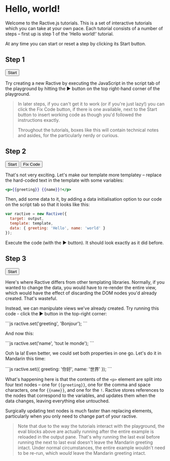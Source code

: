 # Hello, world!

Welcome to the Ractive.js tutorials. This is a set of interactive tutorials which you can take at your own pace. Each tutorial consists of a number of steps – first up is step 1 of the 'Hello world!' tutorial.

At any time you can start or reset a step by clicking its Start button.

## Step 1
<div class="tutorial">
	<button data-tab="script" data-tutorial="N4IgFiBcoE5SBTAJgcwSAvgGhAF3gDxICWAbgATFIC8AOngIYxq70B8BA9CaW7QHYCCAZwDGMYgAdclGvVwIAtpIA2DBfXK4AnpIR08CAB65OMBqNxkE7AbVwFJbABIIVKgPZZyAdw8wVJABCLichTjEJaTYQHGF4Tk5yYwRRAFcFLTBiYXJRDyQEX2JcMCyi1QZtcgAjDNwPfkom0qKGyQBaCRQwGXyYfgQYcg8AMyyc8kkGQYFSJnJzS2tyanJBn3IAJQsrUgQACmABci0mFkhyAHIAYlxzhFwrrBOtJUqFS9uFZTUFK4EGAAlABuOz8RJZGAeNI9GEyVrCNoZfzEBgqYTeVowIqTGYjDKSDLkHjFUrkfFUEbjK73ZiPAEQpIzJAUt6-dRFSJSGQ+EplSmssbXH4fBCMyHaGF5fGjYj8VmtAm4IkyUks9li8jc6QjFpgIrOAAqAFkADJnGqYIA">Start</button>
</div>

Try creating a new Ractive by executing the JavaScript in the script tab of the playground by hitting the &#9654; button on the top right-hand corner of the playground.

> In later steps, if you can't get it to work (or if you're just lazy!) you can click the Fix Code button, if there is one available, next to the Start button to insert working code as though you'd followed the instructions exactly.
> 
> Throughout the tutorials, boxes like this will contain technical notes and asides, for the particularly nerdy or curious.

## Step 2
<div class="tutorial">
	<button data-tab="html" data-tutorial="N4IgFiBcoE5SBTAJgcwSAvgGhAF3gDxICWAbgATFIC8AOngIYxq70B8BA9CaW7QHYCCAZwDGMYgAdclGvVwIAtpIA2DBfXK4AnpIR08CAB65OMBqNxkE7AbVwFJbABIIVKgPZZyAdw8wVJABCLichTjEJaTYQHGF4UiZyc0trcmpyfgQfcgAlCytSBAAKYAFyLSYWSHIAcgBiXCqEXFqscq0lVXUEGoaFZTUFWoEMAEoAbgFMIA">Start</button>
	<button data-tab="script" data-run="true" data-tutorial="N4IgFiBcoE5SBTAJgcwSAvgGhAF3gDxICWAbgATFIC8AOngIYxq70B8BA9CaW7QHYCCAZwDGMYgAdclGvVwIAtpIA2DBfXK4AnpIR08CAB65OMBqNxkE7AbVwFJbYMBQwECK-xQZs5F-wMigi+AIRcTkKcYhLSbCA4wvCkTOTmltbk1OT8CADu5ABKFlakCAAUwALkWkwskOQA5ADEuHWejVjVWkqq6ggNLQrKagqd3UjqDA3A5G4eXiiDABIIKioA9p05QQNNeRswKkiN5BgCGACUANwCmEA">Fix Code</button>
</div>

That's not very exciting. Let's make our template more templatey – replace the hard-coded text in the template with some variables:

```handlebars
<p>{{greeting}} {{name}}!</p>
```

Then, add some data to it, by adding a data initialisation option to our code on the script tab so that it looks like this:

```js
var ractive = new Ractive({
  target: output,
  template: template,
  data: { greeting: 'Hello', name: 'world' }
});
```
Execute the code (with the &#9654; button). It should look exactly as it did before.

## Step 3
<div class="tutorial">
  <button data-tutorial="N4IgFiBcoE5SBTAJgcwSAvgGhAF3gDxICWAbgATFIC8AOngIYxq70B8BA9CaW7QHYCCAZwDGMYgAdclGvVwIAtpIA2DBfXK4AnpIR08CAB65OMBqNxkE7AbVwFJbYMBQwECK-xQZs5F-wMigi+AIRcTkKcYhLSbCA4wvCkTOTmltbk1OT8CADu5ABKFlakCAAUwALkWkwskOQA5ADEuHWejVjVWkqq6ggNLQrKagqd3UjqDA3A5G4eXiiDABIIKioA9p05QQNNeRswKkiN5BgCGACUANwCmEA">Start</button>
</div>

Here's where Ractive differs from other templating libraries. Normally, if you wanted to change the data, you would have to re-render the entire view, which would have the effect of discarding the DOM nodes you'd already created. That's wasteful.

Instead, we can manipulate views we've already created. Try running this code - click the &#9654; button in the top-right corner:

<div data-runtutorial="N4IgFiBcoE5SBTAJgcwSAvgGhAF3gDxICWAbgATFIC8AOngIYxq70B8BA9CaW7QHYCCAZwDGMYgAdclGvVwIAtpIA2DBfXK4AnpIR08CAB65OMBqNxkE7AbVwFJbYMBQwECK-xQZs5F-wMigi+AIRcTkKcYhLSbCA4wvCkTOTmltbk1OT8CADu5ABKFlakCAAUwALkWkwskOQA5ADEuHWejVjVWkqq6ggNLQrKagqd3UjqDA3A5G4eXiiDABIIKioA9p05QQNNeRswKkiN5BgCGACUANwCmEA" data-eval="E4QwxgLglgbgpgOgM5wgCgOQHNh1VAOywwBoACDAIQHsCAragV2AwEoBuIA"></div>
```js
ractive.set('greeting', 'Bonjour');
```

And now this:

<div data-runtutorial="N4IgFiBcoE5SBTAJgcwSAvgGhAF3gDxICWAbgATFIC8AOngIYxq70B8BA9CaW7QHYCCAZwDGMYgAdclGvVwIAtpIA2DBfXK4AnpIR08CAB65OMBqNxkE7AbVwFJbYMBQwECK-xQZs5F-wMigi+AIRcTkKcYhLSbCA4wvCkTOTmltbk1OT8CADu5ABKFlakCAAUwALkWkwskOQA5ADEuHWejVjVWkqq6ggNLQrKagqd3UjqDA3A5G4eXiiDABIIKioA9p05QQNNeRswKkiN5BgCGACUANwCmEA" data-eval="E4QwxgLglgbgpgOgM5wgCgOQHNh1VAOywwBoACDAIQHsCAragV2AwEoBuAKFElkRXQYCIALZxSFCEwhkANnDIjaAE3EcgA"></div>
```js
ractive.set('name', 'tout le monde');
```

Ooh la la! Even better, we could set both properties in one go. Let's do it in Mandarin this time:

<div data-runtutorial="N4IgFiBcoE5SBTAJgcwSAvgGhAF3gDxICWAbgATFIC8AOngIYxq70B8BA9CaW7QHYCCAZwDGMYgAdclGvVwIAtpIA2DBfXK4AnpIR08CAB65OMBqNxkE7AbVwFJbYMBQwECK-xQZs5F-wMigi+AIRcTkKcYhLSbCA4wvCkTOTmltbk1OT8CADu5ABKFlakCAAUwALkWkwskOQA5ADEuHWejVjVWkqq6ggNLQrKagqd3UjqDA3A5G4eXiiDABIIKioA9p05QQNNeRswKkiN5BgCGACUANwCmEA" data-eval="E4QwxgLglgbgpgOgM5wgCgN4CgAEODmwcqUAdvgFw4DkgBvKC+mtQDS46kgC2cV1gaHKAyrtSwBfAJQBuIA"></div>
```js
ractive.set({
  greeting: '你好',
  name: '世界'
});
```

What's happening here is that the contents of the `<p>` element are split into four text nodes – one for `{{greeting}}`, one for the comma and space characters, one for `{{name}}`, and one for the `!`. Ractive stores references to the nodes that correspond to the variables, and updates them when the data changes, leaving everything else untouched.

Surgically updating text nodes is much faster than replacing elements, particularly when you only need to change part of your ractive.

> Note that due to the way the tutorials interact with the playground, the eval blocks above are actually running after the entire example is reloaded in the output pane. That's why running the last eval before running the next to last eval doesn't leave the Mandarin greeting intact. Under normal circumstances, the entire example wouldn't need to be re-run, which _would_ leave the Mandarin greeting intact.
